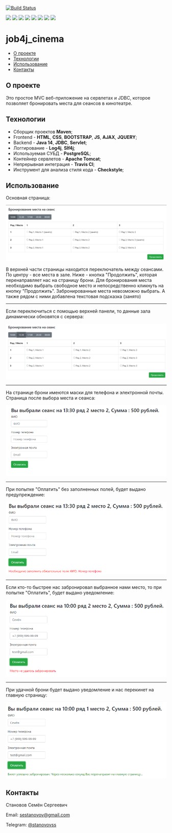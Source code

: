 [![Build Status](https://app.travis-ci.com/stanovov/job4j_cinema.svg?branch=master)](https://app.travis-ci.com/stanovov/job4j_cinema)

![](https://img.shields.io/badge/Maven-=_3-red)
![](https://img.shields.io/badge/Java-=_14-orange)
![](https://img.shields.io/badge/Servlet-AFBBF8)
![](https://img.shields.io/badge/JDBC-738bff)
![](https://img.shields.io/badge/PostgerSQL-=_9-blue)
![](https://img.shields.io/badge/JUnit-=_4-yellowgreen)
![](https://img.shields.io/badge/Mockito-brightgreen)
![](https://img.shields.io/badge/Checkstyle-lightgrey)

# job4j_cinema

+ [О проекте](#О-проекте)
+ [Технологии](#Технологии)
+ [Использование](#Использование)
+ [Контакты](#Контакты)

## О проекте

Это простое MVC веб-приложение на сервлетах и JDBC, которое позволяет бронировать места для сеансов в кинотеатре.

## Технологии

+ Сборщик проектов **Maven**;
+ Frontend - **HTML**, **CSS**, **BOOTSTRAP**, **JS**, **AJAX**, **JQUERY**;
+ Backend - **Java 14**, **JDBC**, **Servlet**;
+ Логгирование - **Log4j**, **Slf4j**;
+ Используемая СУБД - **PostgreSQL**;
+ Контейнер сервлетов - **Apache Tomcat**;
+ Непрерывная интеграция - **Travis CI**;
+ Инструмент для анализа стиля кода - **Checkstyle**;

## Использование

Основная страница:

![ScreenShot](images/main_1.png)

В верхней части страницы находится переключатель между сеансами. По центру - все места в зале. Ниже - кнопка 
"Продолжить", которая перенаправляет нас на страницу брони. Для бронирования места необходимо выбрать свободное место и
непосредственно кликнуть на кнопку "Продолжить". Забронированные места невозможно выбрать. А также рядом с ними 
добавлена текстовая подсказка (занято)

---

Если переключиться с помощью верхней панели, то данные зала динамически обновятся с сервера:

![ScreenShot](images/main_2.png)

--- 

На странице брони имеются маски для телефона и электронной почты. Страница после выбора места и сеанса:

![ScreenShot](images/payment_1.png)

---

При попытке "Оплатить" без заполненных полей, будет выдано предупреждение:

![ScreenShot](images/payment_2.png)

---

Если кто-то быстрее нас забронировал выбранное нами место, то при попытке "Оплатить", будет выдано уведомление:

![ScreenShot](images/payment_3.png)

---

При удачной брони будет выдано уведомление и нас перекинет на главную страницу:

![ScreenShot](images/payment_4.png)

## Контакты

Становов Семён Сергеевич

Email: sestanovov@gmail.com

Telegram: [@stanovovss](https://t.me/stanovovss)